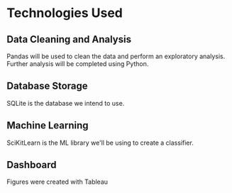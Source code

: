 # Technologies Used
## Data Cleaning and Analysis
Pandas will be used to clean the data and perform an exploratory analysis. Further analysis will be completed using Python.

## Database Storage
SQLite is the database we intend to use. 

## Machine Learning
SciKitLearn is the ML library we'll be using to create a classifier.

## Dashboard
Figures were created with Tableau
